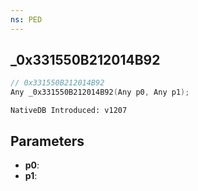 ```yaml
---
ns: PED
---
```

## _0x331550B212014B92

```c
// 0x331550B212014B92
Any _0x331550B212014B92(Any p0, Any p1);
```

```
NativeDB Introduced: v1207
```

## Parameters
* **p0**:
* **p1**:
